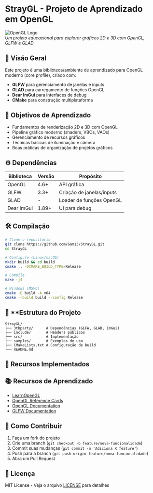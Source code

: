 # **StrayGL** - Projeto de Aprendizado em OpenGL

![OpenGL Logo](https://www.opengl.org/img/opengl_logo.png)  
*Um projeto educacional para explorar gráficos 2D e 3D com OpenGL, GLFW e GLAD*

## 📌 **Visão Geral**
Este projeto é uma biblioteca/ambiente de aprendizado para OpenGL moderno (core profile), criado com:
- **GLFW** para gerenciamento de janelas e inputs
- **GLAD** para carregamento de funções OpenGL
- **Dear ImGui** para interfaces de debug
- **CMake** para construção multiplataforma

## 🎯 **Objetivos de Aprendizado**
- Fundamentos de renderização 2D e 3D com OpenGL
- Pipeline gráfico moderno (shaders, VBOs, VAOs)
- Gerenciamento de recursos gráficos
- Técnicas básicas de iluminação e câmera
- Boas práticas de organização de projetos gráficos

## ⚙️ **Dependências**
| Biblioteca | Versão | Propósito |
|------------|--------|-----------|
| OpenGL     | 4.6+   | API gráfica |
| GLFW       | 3.3+   | Criação de janelas/inputs |
| GLAD       | -      | Loader de funções OpenGL |
| Dear ImGui | 1.89+  | UI para debug |

## 🛠️ **Compilação**
```bash
# Clone o repositório
git clone https://github.com/Gam13/StrayGL.git
cd StrayGL

# Configure (Linux/macOS)
mkdir build && cd build
cmake .. -DCMAKE_BUILD_TYPE=Release

# Compile
make -j4

# Windows (MSVC)
cmake -B build -A x64
cmake --build build --config Release
```

## 📂 **Estrutura do Projeto
```
StrayGL/
├── 3thparty/      # Dependências (GLFW, GLAD, ImGui)
├── include/       # Headers públicos
├── src/           # Implementação
├── samples/       # Exemplos de uso
├── CMakeLists.txt # Configuração de build
└── README.md
```


## 🌟 **Recursos Implementados**

## 📚 **Recursos de Aprendizado**
- [LearnOpenGL](https://learnopengl.com/)
- [OpenGL Reference Cards](https://www.khronos.org/opengl/wiki/Main_Page)
- [OpenGL Documentation](https://docs.gl/)
- [GLFW Documentation](https://www.glfw.org/docs/latest/)

## 🤝 **Como Contribuir**
1. Faça um fork do projeto
2. Crie uma branch (`git checkout -b feature/nova-funcionalidade`)
3. Commit suas mudanças (`git commit -m 'Adiciona X feature'`)
4. Push para a branch (`git push origin feature/nova-funcionalidade`)
5. Abra um Pull Request

## 📄 **Licença**
MIT License - Veja o arquivo [LICENSE](LICENSE) para detalhes

